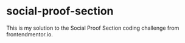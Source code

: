 # social-proof-section
This is my solution to the Social Proof Section coding challenge from frontendmentor.io.
